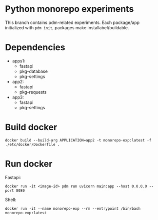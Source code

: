 # Python monorepo experiments

This branch contains pdm-related experiments. Each package/app initialized with `pdm init`, packages make installabel/buildable.

# Dependencies

- apps1:
  - fastapi
  - pkg-database
  - pkg-settings
- app2:
  - fastapi
  - pkg-requests
- app3:
  - fastapi
  - pkg-settings

# Build docker

```shell
docker build --build-arg APPLICATION=app2 -t monorepo-exp:latest -f ./etc/docker/Dockerfile .
```

# Run docker

Fastapi:

```shell
docker run -it <image-id> pdm run uvicorn main:app --host 0.0.0.0 --port 8080
```

Shell:

```shell
docker run -it --name monorepo-exp --rm --entrypoint /bin/bash monorepo-exp:latest
```
